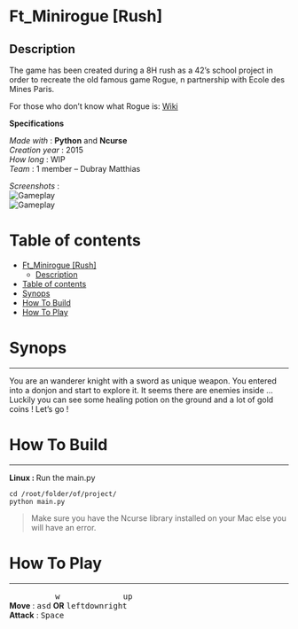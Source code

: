 <html>
<head>
<meta charset="utf-8">
<meta name="viewport" content="width=device-width, initial-scale=1.0">
<link rel="stylesheet" href="https://stackedit.io/res-min/themes/base.css" />
<script type="text/javascript" src="https://cdn.mathjax.org/mathjax/latest/MathJax.js?config=TeX-AMS_HTML"></script>
</head>
<body><div class="container"><h1 id="ftminirogue-rush"><strong>Ft_Minirogue [Rush]</strong></h1>



<h2 id="description">Description</h2>

<p>The game has been created during a 8H rush as a 42’s school project in order to recreate the old famous game Rogue, n partnership with Ecole des Mines Paris.</p>

<p>For those who don’t know what Rogue is: <a href="https://en.wikipedia.org/wiki/Rogue_%28video_game%29">Wiki</a></p>

<p><strong>Specifications</strong></p>

<p><em>Made with</em> : <strong>Python</strong> and <strong>Ncurse</strong> <br>
<em>Creation year</em> : 2015 <br>
<em>How long</em> : WIP <br>
<em>Team</em> : 1 member – Dubray Matthias</p>

<p><em>Screenshots</em> : <br>
 <img src="http://matthiasdubray.com/screenshots/minirogue.png" alt="Gameplay" title=""> <br>
<img src="http://matthiasdubray.com/screenshots/minirogue2.png" alt="Gameplay" title=""></p>

<h1 id="table-of-contents">Table of contents</h1>

<p><div class="toc">
<ul>
<li><a href="#ftminirogue-rush">Ft_Minirogue [Rush]</a><ul>
<li><a href="#description">Description</a></li>
</ul>
</li>
<li><a href="#table-of-contents">Table of contents</a></li>
<li><a href="#synops">Synops</a></li>
<li><a href="#how-to-build">How To Build</a></li>
<li><a href="#how-to-play">How To Play</a></li>
</ul>
</div>
</p>



<h1 id="synops">Synops</h1>

<hr>

<p>You are an wanderer knight with a sword as unique weapon. You entered into a donjon and start to explore it. It seems there are enemies inside … Luckily you can see some healing potion on the ground and a lot of gold coins ! Let’s go !</p>



<h1 id="how-to-build">How To Build</h1>

<hr>

<p><strong>Linux : </strong> Run the main.py</p>

<pre><code>cd /root/folder/of/project/
python main.py
</code></pre>

<blockquote>
  <p>Make sure you have the Ncurse library installed on your Mac else you will have an error.</p>
</blockquote>



<h1 id="how-to-play">How To Play</h1>

<hr>

<p>&nbsp;&nbsp;&nbsp;&nbsp;&nbsp;&nbsp;&nbsp;&nbsp;&nbsp;&nbsp;&nbsp;&nbsp;&nbsp;&nbsp;&nbsp;&nbsp;&nbsp;&nbsp;&nbsp;&nbsp;&nbsp;<kbd>w</kbd>&nbsp;&nbsp;&nbsp;&nbsp;&nbsp;&nbsp;&nbsp;&nbsp;&nbsp;&nbsp;&nbsp;&nbsp;&nbsp;&nbsp;&nbsp;&nbsp;&nbsp;&nbsp;&nbsp;&nbsp;&nbsp;&nbsp;&nbsp;&nbsp;&nbsp;&nbsp;&nbsp;&nbsp;&nbsp;<kbd>up</kbd> <br>
<strong>Move</strong> : <kbd>a</kbd><kbd>s</kbd><kbd>d</kbd> <strong>OR</strong> <kbd>left</kbd><kbd>down</kbd><kbd>right</kbd> <br>
<strong>Attack</strong> : <kbd>Space</kbd></p></div></body>
</html>
